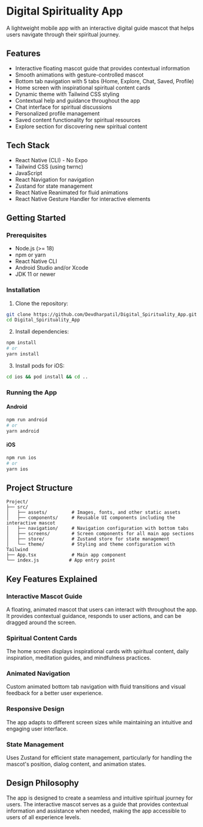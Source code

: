 # Digital Spirituality App

A lightweight mobile app with an interactive digital guide mascot that helps users navigate through their spiritual journey.

## Features

- Interactive floating mascot guide that provides contextual information
- Smooth animations with gesture-controlled mascot
- Bottom tab navigation with 5 tabs (Home, Explore, Chat, Saved, Profile)
- Home screen with inspirational spiritual content cards
- Dynamic theme with Tailwind CSS styling
- Contextual help and guidance throughout the app
- Chat interface for spiritual discussions
- Personalized profile management
- Saved content functionality for spiritual resources
- Explore section for discovering new spiritual content

## Tech Stack

- React Native (CLI) - No Expo
- Tailwind CSS (using twrnc)
- JavaScript
- React Navigation for navigation
- Zustand for state management
- React Native Reanimated for fluid animations
- React Native Gesture Handler for interactive elements

## Getting Started

### Prerequisites

- Node.js (>= 18)
- npm or yarn
- React Native CLI
- Android Studio and/or Xcode
- JDK 11 or newer

### Installation

1. Clone the repository:

```bash
git clone https://github.com/Devdharpatil/Digital_Spirituality_App.git
cd Digital_Spirituality_App
```

2. Install dependencies:

```bash
npm install
# or
yarn install
```

3. Install pods for iOS:

```bash
cd ios && pod install && cd ..
```

### Running the App

#### Android

```bash
npm run android
# or
yarn android
```

#### iOS

```bash
npm run ios
# or
yarn ios
```

## Project Structure

```
Project/
├── src/
│   ├── assets/         # Images, fonts, and other static assets
│   ├── components/     # Reusable UI components including the interactive mascot
│   ├── navigation/     # Navigation configuration with bottom tabs
│   ├── screens/        # Screen components for all main app sections
│   ├── store/          # Zustand store for state management
│   └── theme/          # Styling and theme configuration with Tailwind
├── App.tsx             # Main app component
└── index.js           # App entry point
```

## Key Features Explained

### Interactive Mascot Guide
A floating, animated mascot that users can interact with throughout the app. It provides contextual guidance, responds to user actions, and can be dragged around the screen.

### Spiritual Content Cards
The home screen displays inspirational cards with spiritual content, daily inspiration, meditation guides, and mindfulness practices.

### Animated Navigation
Custom animated bottom tab navigation with fluid transitions and visual feedback for a better user experience.

### Responsive Design
The app adapts to different screen sizes while maintaining an intuitive and engaging user interface.

### State Management
Uses Zustand for efficient state management, particularly for handling the mascot's position, dialog content, and animation states.

## Design Philosophy

The app is designed to create a seamless and intuitive spiritual journey for users. The interactive mascot serves as a guide that provides contextual information and assistance when needed, making the app accessible to users of all experience levels.
